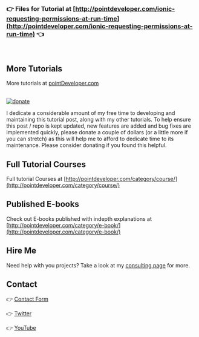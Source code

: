 ### :point_right: Files for Tutorial at [http://pointdeveloper.com/ionic-requesting-permissions-at-run-time](http://pointdeveloper.com/ionic-requesting-permissions-at-run-time)  :point_left:
<br/>

## More Tutorials

More tutorials at [pointDeveloper.com](http://pointdeveloper.com/)
<br/>
<br/>

[![donate](https://www.paypalobjects.com/en_US/i/btn/btn_donateCC_LG_global.gif)](https://www.paypal.me/prantikv)

I dedicate a considerable amount of my free time to developing and maintaining this tutorial post, along with my other tutorials.
To help ensure this post / repo  is kept updated, new features are added and bug fixes are implemented quickly, please donate a couple of dollars (or a little more if you can stretch) as this will help me to afford to dedicate time to its maintenance. Please consider donating if you found this helpful.

## Full Tutorial Courses

Full tutorial Courses at [http://pointdeveloper.com/category/course/](http://pointdeveloper.com/category/course/)

## Published E-books

Check out E-books published with indepth explanations at [http://pointdeveloper.com/category/e-book/](http://pointdeveloper.com/category/e-book/)

## Hire Me

Need help with you projects? Take a look at my [consulting page](http://pointdeveloper.com/hire-me/) for more.

## Contact

:point_right: [Contact Form](http://pointdeveloper.com/contact/)

:point_right: [Twitter](https://twitter.com/pointdeveloper) 

:point_right: [YouTube](https://www.youtube.com/c/pointdeveloper)
